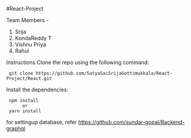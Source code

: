 #React-Project 


Team Members - 
1. Srija
2. KondaReddy T
3. Vishnu Priya
4. Rahul

Instructions
Clone the repo using the following command:


     git clone https://github.com/SatyaSaiSrijaGottimukkala/React-Project/React.git


Install the dependencies:


     npm install
          or
     yarn install




for settingup database, refer https://github.com/sundar-gopal/Backend-graphql 

